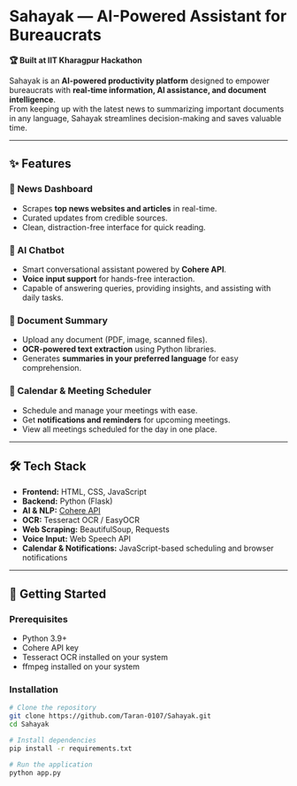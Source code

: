 # Sahayak — AI-Powered Assistant for Bureaucrats

**🏆 Built at IIT Kharagpur Hackathon**  

Sahayak is an **AI-powered productivity platform** designed to empower bureaucrats with **real-time information, AI assistance, and document intelligence**.  
From keeping up with the latest news to summarizing important documents in any language, Sahayak streamlines decision-making and saves valuable time.

---

## ✨ Features

### 📰 News Dashboard
- Scrapes **top news websites and articles** in real-time.
- Curated updates from credible sources.
- Clean, distraction-free interface for quick reading.

### 💬 AI Chatbot
- Smart conversational assistant powered by **Cohere API**.
- **Voice input support** for hands-free interaction.
- Capable of answering queries, providing insights, and assisting with daily tasks.

### 📄 Document Summary
- Upload any document (PDF, image, scanned files).
- **OCR-powered text extraction** using Python libraries.
- Generates **summaries in your preferred language** for easy comprehension.

### 📅 Calendar & Meeting Scheduler
- Schedule and manage your meetings with ease.
- Get **notifications and reminders** for upcoming meetings.
- View all meetings scheduled for the day in one place.

---

## 🛠️ Tech Stack

- **Frontend:** HTML, CSS, JavaScript  
- **Backend:** Python (Flask)  
- **AI & NLP:** [Cohere API](https://cohere.com/)  
- **OCR:** Tesseract OCR / EasyOCR  
- **Web Scraping:** BeautifulSoup, Requests  
- **Voice Input:** Web Speech API  
- **Calendar & Notifications:** JavaScript-based scheduling and browser notifications

---

## 🚀 Getting Started

### Prerequisites
- Python 3.9+
- Cohere API key
- Tesseract OCR installed on your system
- ffmpeg installed on your system

### Installation

```bash
# Clone the repository
git clone https://github.com/Taran-0107/Sahayak.git
cd Sahayak

# Install dependencies
pip install -r requirements.txt

# Run the application
python app.py
